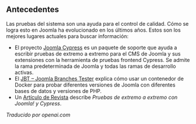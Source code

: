 <!-- Filename: J4.x:Automated_System_Testing / Display title: Pruebas de Sistemas Automatizadas -->

## Antecedentes

Las pruebas del sistema son una ayuda para el control de calidad. Cómo se logra esto en Joomla ha evolucionado en los últimos años. Estos son los mejores lugares actuales para buscar información:

- El proyecto [Joomla Cypress](https://github.com/joomla-projects/joomla-cypress) es un paquete de soporte que ayuda a escribir pruebas de extremo a extremo para el CMS de Joomla y sus extensiones con la herramienta de pruebas frontend Cypress. Se admite la rama predeterminada de Joomla y todas las ramas de desarrollo activas.
- El [JBT – Joomla Branches Tester](https://github.com/muhme/joomla-branches-tester) explica cómo usar un contenedor de Docker para probar diferentes versiones de Joomla con diferentes bases de datos y versiones de PHP.
- Un [Artículo de Revista](https://magazine.joomla.org/all-issues/june/end-to-end-testing-with-joomla-and-cypress) describe *Pruebas de extremo a extremo con Joomla! y Cypress*.

*Traducido por openai.com*

